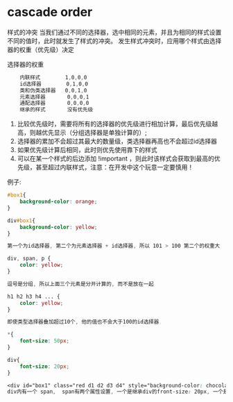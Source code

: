 # cascade order

样式的冲突
    当我们通过不同的选择器，选中相同的元素，并且为相同的样式设置不同的值时，此时就发生了样式的冲突。
    发生样式冲突时，应用哪个样式由选择器的权重（优先级）决定

选择器的权重

```css
    内联样式        1,0,0,0
    id选择器        0,1,0,0
    类和伪类选择器   0,0,1,0
    元素选择器       0,0,0,1
    通配选择器       0,0,0,0
    继承的样式       没有优先级
```

1. 比较优先级时，需要将所有的选择器的优先级进行相加计算，最后优先级越高，则越优先显示（分组选择器是单独计算的）;
2. 选择器的累加不会超过其最大的数量级，类选择器再高也不会超过id选择器
3. 如果优先级计算后相同，此时则优先使用靠下的样式
4. 可以在某一个样式的后边添加 !important ，则此时该样式会获取到最高的优先级，甚至超过内联样式，注意：在开发中这个玩意一定要慎用！

例子:

```css
#box1{
    background-color: orange;
}

div#box1{
    background-color: yellow;
}

第一个为id选择器, 第二个为元素选择器 + id选择器, 所以 101 > 100 第二个的权重大
```

```css
div, span, p {
    color: yellow;
}

逗号是分组, 所以上面三个元素是分开计算的, 而不是放在一起
```

```css
h1 h2 h3 h4 ... {
    color: yellow;
}

即使类型选择器叠加超过10个, 他的值也不会大于100的id选择器
```

```css
*{
    font-size: 50px;
}

div{
    font-size: 20px;
}

<div id="box1" class="red d1 d2 d3 d4" style="background-color: chocolate;">我是一个div <span>我是div中的span</span></div>
div内有一个 span,  span有两个属性设置, 一个是继承div的front-size: 20px, 一个是通配50px, 这时候听通配的
```